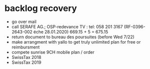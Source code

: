 # backlog recovery

- go over mail
- call SERAFE AG.; OSP-redevance TV : tel: 058 201 3167 (RF-0396-2643-002 éche 28.01.2020) 669.15 + 5 = 675.15
- return document to bureau des poursuites (before Wed 7/22)
- make arrangment with yallo to get truly unlimited plan for free or reimbursment
- compete sunrise 9CH mobile plan / order
- SwissTax 2018
- SwissTax 2019
